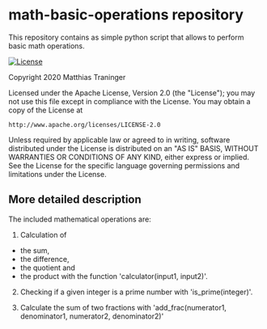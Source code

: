 # math-basic-operations repository
This repository contains as simple python script that allows to perform basic math operations.

[![License](https://img.shields.io/badge/License-Apache%202.0-blue.svg)](https://opensource.org/licenses/Apache-2.0)

Copyright 2020 Matthias Traninger


Licensed under the Apache License, Version 2.0 (the "License");
you may not use this file except in compliance with the License.
You may obtain a copy of the License at

    http://www.apache.org/licenses/LICENSE-2.0

Unless required by applicable law or agreed to in writing, software
distributed under the License is distributed on an "AS IS" BASIS,
WITHOUT WARRANTIES OR CONDITIONS OF ANY KIND, either express or implied.
See the License for the specific language governing permissions and
limitations under the License.

## More detailed description
The included mathematical operations are:
1. Calculation of
- the sum,
- the difference,
- the quotient and
- the product
with the function 'calculator(input1, input2)'.

2. Checking if a given integer is a prime number with 'is_prime(integer)'.

3. Calculate the sum of two fractions with 'add_frac(numerator1, denominator1, numerator2, denominator2)'
